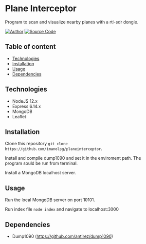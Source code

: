 # Plane Interceptor

Program to scan and visualize nearby planes with a rtl-sdr dongle.

[![Author](http://img.shields.io/badge/author-imanolpg-blue.svg)](https://github.com/imanolpg)
[![Source Code](http://img.shields.io/badge/source-imanolpg/planeinterceptor-green.svg)](https://github.com/imanolpg/planeinterceptor)

## Table of content

* [Technologies](#technologies)
* [Installation](#Installation)
* [Usage](#Usage)
* [Dependencies](#Dependencies)

## Technologies
- NodeJS 12.x
- Express 6.14.x
- MongoDB
- Leaflet

## Installation

Clone this repository ```git clone https://github.com/imanolpg/planeinterceptor```.

Install and compile dump1090 and set it in the enviroment path. The program sould be run from terminal.

Install a MongoDB localhost server.

## Usage

Run the local MongoDB server on port 10101.

Run index file ```node index``` and navigate to localhost:3000 


## Dependencies
- Dump1090 (https://github.com/antirez/dump1090)
